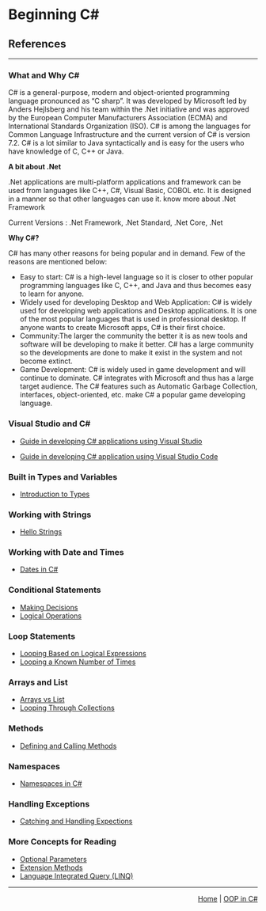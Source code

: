 # __Beginning C#__

## __References__
<hr/>

### What and Why C#

C# is a general-purpose, modern and object-oriented programming language pronounced as “C sharp”. It was developed by Microsoft led by Anders Hejlsberg and his team within the .Net initiative and was approved by the European Computer Manufacturers Association (ECMA) and International Standards Organization (ISO). C# is among the languages for Common Language Infrastructure and the current version of C# is version 7.2. C# is a lot similar to Java syntactically and is easy for the users who have knowledge of C, C++ or Java.

__A bit about .Net__ 

.Net applications are multi-platform applications and framework can be used from languages like C++, C#, Visual Basic, COBOL etc. It is designed in a manner so that other languages can use it.
know more about .Net Framework

Current Versions : .Net Framework, .Net Standard, .Net Core, .Net

__Why C#?__

C# has many other reasons for being popular and in demand. Few of the reasons are mentioned below:

- Easy to start: C# is a high-level language so it is closer to other popular programming languages like C, C++, and Java and thus becomes easy to learn for anyone.
- Widely used for developing Desktop and Web Application: C# is widely used for developing web applications and Desktop applications. It is one of the most popular languages that is used in professional desktop. If anyone wants to create Microsoft apps, C# is their first choice.
- Community:The larger the community the better it is as new tools and software will be developing to make it better. C# has a large community so the developments are done to make it exist in the system and not become extinct.
- Game Development: C# is widely used in game development and will continue to dominate. C# integrates with Microsoft and thus has a large target audience. The C# features such as Automatic Garbage Collection, interfaces, object-oriented, etc. make C# a popular game developing language.

### Visual Studio and C#

- [Guide in developing C# applications using Visual Studio](https://docs.microsoft.com/en-us/visualstudio/get-started/csharp/?view=vs-2022)

- [Guide in developing C# application using Visual Studio Code](https://code.visualstudio.com/Docs/languages/csharp)

### Built in Types and Variables

- [Introduction to Types](https://github.com/dotnet/training-tutorials/blob/master/content/csharp/getting-started/types-variables.md)

### Working with Strings

- [Hello Strings](https://github.com/dotnet/training-tutorials/blob/master/content/csharp/getting-started/strings.md)

### Working with Date and Times

- [Dates in C#](https://github.com/dotnet/training-tutorials/blob/master/content/csharp/getting-started/datetimes.md)

### Conditional Statements

- [Making Decisions](https://github.com/dotnet/training-tutorials/blob/master/content/csharp/getting-started/making-decisions.md)
- [Logical Operations](https://github.com/dotnet/training-tutorials/blob/master/content/csharp/getting-started/logical-expressions.md)

### Loop Statements

- [Looping Based on Logical Expressions](https://github.com/dotnet/training-tutorials/blob/master/content/csharp/getting-started/looping-logical-expression.md)
- [Looping a Known Number of Times](https://github.com/dotnet/training-tutorials/blob/master/content/csharp/getting-started/for-loops.md)

### Arrays and List

- [Arrays vs List](https://github.com/dotnet/training-tutorials/blob/master/content/csharp/getting-started/arrays-collections.md)
- [Looping Through Collections](https://github.com/dotnet/training-tutorials/blob/master/content/csharp/getting-started/looping-collections.md)

### Methods

- [Defining and Calling Methods](https://github.com/dotnet/training-tutorials/blob/master/content/csharp/getting-started/methods.md)

### Namespaces

- [Namespaces in C#](https://github.com/dotnet/training-tutorials/blob/master/content/csharp/getting-started/namespaces.md)

### Handling Exceptions

- [Catching and Handling Expections](https://github.com/dotnet/training-tutorials/blob/master/content/csharp/getting-started/exceptions.md)

### More Concepts for Reading

- [Optional Parameters](https://docs.microsoft.com/en-us/dotnet/csharp/programming-guide/classes-and-structs/named-and-optional-arguments)
- [Extension Methods](https://docs.microsoft.com/en-us/dotnet/csharp/programming-guide/classes-and-structs/extension-methods)
- [Language Integrated Query (LINQ)](https://docs.microsoft.com/en-us/dotnet/csharp/programming-guide/concepts/linq/)

<hr/>

<div style="text-align: right"> 
<a href='https://trashvin.github.io/learn-basic-csharp/'>Home</a> | <a href = 'https://trashvin.github.io/learn-basic-csharp/intro-to-oop-using-csharp'>OOP in C#</a>
</div>
